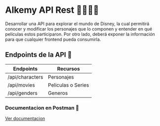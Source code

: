 # Alkemy API Rest 👨‍💻👩‍💻 

Desarrollar una API para explorar el mundo de Disney, la cual permitirá conocer y modificar los personajes que lo componen y entender en qué películas estos participaron. Por otro lado, deberá exponer la información para que cualquier frontend pueda consumirla.

## Endpoints de la API 🚀

| Endpoints | Recursos | 
|-------------------|---|
| /api/characters | Personajes | 
| /api/movies | Peliculas o Series |
| /api/genders | Generos |

### Documentacion en Postman 👀

[Ver documentacion](https://documenter.getpostman.com/view/19007098/VUjTj38i)